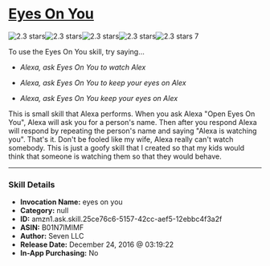 # [Eyes On You](http://alexa.amazon.com/#skills/amzn1.ask.skill.25ce76c6-5157-42cc-aef5-12ebbc4f3a2f)
![2.3 stars](../../images/ic_star_black_18dp_1x.png)![2.3 stars](../../images/ic_star_black_18dp_1x.png)![2.3 stars](../../images/ic_star_half_black_18dp_1x.png)![2.3 stars](../../images/ic_star_border_black_18dp_1x.png)![2.3 stars](../../images/ic_star_border_black_18dp_1x.png) 7

To use the Eyes On You skill, try saying...

* *Alexa, ask Eyes On You to watch Alex*

* *Alexa, ask Eyes On You to keep your eyes on Alex*

* *Alexa, ask Eyes On You keep your eyes on Alex*

This is small skill that Alexa performs.  When you ask Alexa "Open Eyes On You", Alexa will ask you for a person's name.  Then after you respond Alexa will respond by repeating the person's name and saying "Alexa is watching you".  That's it.  Don't be fooled like my wife, Alexa really can't watch somebody.  This is just a goofy skill that I created so that my kids would think that someone is watching them so that they would behave.

***

### Skill Details

* **Invocation Name:** eyes on you
* **Category:** null
* **ID:** amzn1.ask.skill.25ce76c6-5157-42cc-aef5-12ebbc4f3a2f
* **ASIN:** B01N7IMIMF
* **Author:** Seven LLC
* **Release Date:** December 24, 2016 @ 03:19:22
* **In-App Purchasing:** No

